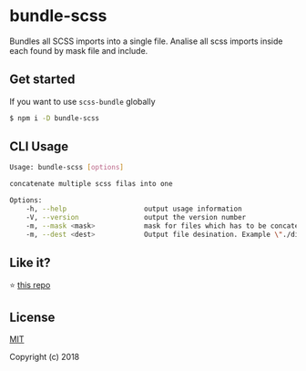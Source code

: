 # bundle-scss
Bundles all SCSS imports into a single file. Analise all scss imports inside each found by mask file and include.

## Get started
If you want to use `scss-bundle` globally
```sh
$ npm i -D bundle-scss
```
## CLI Usage
```sh
Usage: bundle-scss [options]

concatenate multiple scss filas into one

Options:
    -h, --help                   output usage information
    -V, --version                output the version number
    -m, --mask <mask>            mask for files which has to be concatenate. Example \"./src/**/*.theme.scss\"  
    -m, --dest <dest>            Output file desination. Example \"./dist/themes.scss\"  
```
## Like it?

:star: [this repo](https://github.com/vasinkevych/scss-concat)

## License

[MIT](http://opensource.org/licenses/MIT)

Copyright (c) 2018